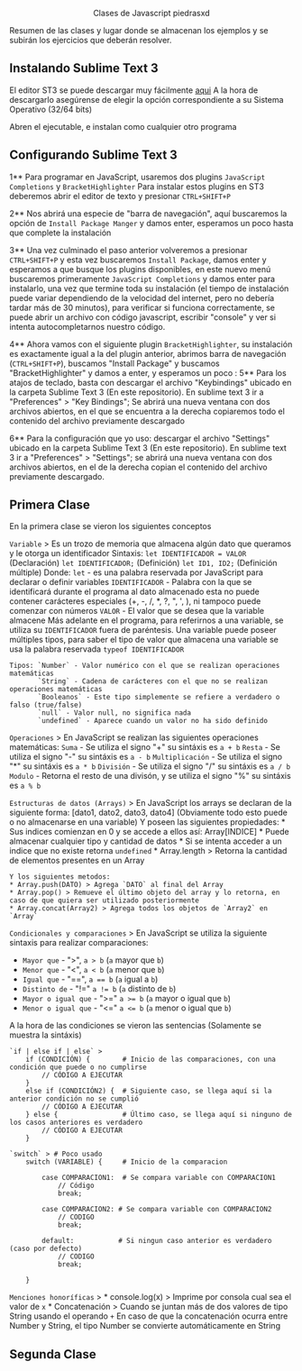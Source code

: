 <p align="center">
    Clases de Javascript piedrasxd
</p>

Resumen de las clases y lugar donde se almacenan los ejemplos y se subirán los ejercicios que deberán
resolver.

## Instalando Sublime Text 3

El editor ST3 se puede descargar muy fácilmente [aqui](https://www.sublimetext.com/3)
A la hora de descargarlo asegúrense de elegir la opción correspondiente a su Sistema Operativo (32/64 bits)

Abren el ejecutable, e instalan como cualquier otro programa

## Configurando Sublime Text 3

1** Para programar en JavaScript, usaremos dos plugins `JavaScript Completions` y `BracketHighlighter`
Para instalar estos plugins en ST3 deberemos abrir el editor de texto y presionar `CTRL+SHIFT+P`

2** Nos abrirá una especie de "barra de navegación", aquí buscaremos la opción de `Install Package Manger` y damos enter, esperamos un poco hasta que complete la instalación

3** Una vez culminado el paso anterior volveremos a presionar `CTRL+SHIFT+P` y esta vez buscaremos `Install Package`, damos enter y esperamos a que busque los plugins disponibles, en este nuevo menú buscaremos primeramente `JavaScript Completions` y damos enter para instalarlo, una vez que termine toda su instalación (el tiempo de instalación puede variar dependiendo de la velocidad del internet, pero no debería tardar más de 30 minutos), para verificar si funciona correctamente, se puede abrir un archivo con código javascript, escribir "console" y ver si intenta autocompletarnos nuestro código.

4** Ahora vamos con el siguiente plugin `BracketHighlighter`, su instalación es exactamente igual a la del plugin anterior, abrimos barra de navegación (`CTRL+SHIFT+P`), buscamos "Install Package" y buscamos "BracketHighlighter" y damos a enter, y esperamos un poco
:
5** Para los atajos de teclado, basta con descargar el archivo "Keybindings" ubicado en la carpeta Sublime Text 3 (En este repositorio). En sublime text 3 ir a "Preferences" > "Key Bindings"; Se abrirá una nueva ventana con dos archivos abiertos, en el que se encuentra a la derecha copiaremos todo el contenido del archivo previamente descargado

6** Para la configuración que yo uso: descargar el archivo "Settings" ubicado en la carpeta Sublime Text 3 (En este repositorio). En sublime text 3 ir a "Preferences" > "Settings"; se abrirá una nueva ventana con dos archivos abiertos, en el de la derecha copian el contenido del archivo previamente descargado.

## Primera Clase

En la primera clase se vieron los siguientes conceptos

`Variable` > Es un trozo de memoria que almacena algún dato que queramos y le otorga un identificador
    Sintaxis: `let IDENTIFICADOR = VALOR` (Declaración)
              `let IDENTIFICADOR;` (Definición)
              `let ID1, ID2;` (Definición múltiple)
        Donde:
            `let` - es una palabra reservada por JavaScript para declarar o definir variables
            `IDENTIFICADOR` - Palabra con la que se identificará durante el programa al dato almacenado
            esta no puede contener carácteres especiales (+, -, /, *, ?, ", ', \), ni tampoco puede comenzar
            con números
            `VALOR` - El valor que se desea que la variable almacene
    Más adelante en el programa, para referirnos a una variable, se utiliza su `IDENTIFICADOR` fuera de
    paréntesis. Una variable puede poseer múltiples tipos, para saber el tipo de valor que almacena una
    variable se usa la palabra reservada `typeof IDENTIFICADOR`

    Tipos: `Number` - Valor numérico con el que se realizan operaciones matemáticas
           `String` - Cadena de carácteres con el que no se realizan operaciones matemáticas
           `Booleanos` - Este tipo simplemente se refiere a verdadero o falso (true/false)
           `null` - Valor null, no significa nada
           `undefined` - Aparece cuando un valor no ha sido definido

`Operaciones` > En JavaScript se realizan las siguientes operaciones matemáticas:
    `Suma` - Se utiliza el signo "+" su sintáxis es `a + b`
    `Resta` - Se utiliza el signo "-" su sintáxis es `a - b`
    `Multiplicación` - Se utiliza el signo "*" su sintáxis es `a * b`
    `División` - Se utiliza el signo "/" su sintáxis es `a / b`
    `Modulo` - Retorna el resto de una divisón, y se utiliza el signo "%" su sintáxis es `a % b`

`Estructuras de datos (Arrays)` > En JavaScript los arrays se declaran de la siguiente forma:
    [dato1, dato2, dato3, dato4] (Obviamente todo esto puede o no almacenarse en una variable)
    Y poseen las siguientes propiedades:
    * Sus indices comienzan en 0 y se accede a ellos así: Array[INDICE]
    * Puede almacenar cualquier tipo y cantidad de datos
    * Si se intenta acceder a un indice que no existe retorna `undefined`
    * Array.length > Retorna la cantidad de elementos presentes en un Array

    Y los siguientes metodos:
    * Array.push(DATO) > Agrega `DATO` al final del Array
    * Array.pop() > Remueve el último objeto del array y lo retorna, en caso de que quiera ser utilizado posteriormente
    * Array.concat(Array2) > Agrega todos los objetos de `Array2` en `Array`



`Condicionales y comparaciones` > En JavaScript se utiliza la siguiente sintaxis para realizar comparaciones:
        <ul>
    <li>`Mayor que` - ">", `a > b` (`a` mayor que `b`)</li>
    <li>`Menor que` - "<", `a < b` (`a` menor que `b`)</li>
    <li>`Igual que` - "==", `a == b` (`a` igual a `b`)</li>
    <li>`Distinto de` - "!=" `a != b` (`a` distinto de `b`)</li>
    <li>`Mayor o igual que` - ">=" `a >= b` (`a` mayor o igual que `b`)</li>
    <li>`Menor o igual que` - "<=" `a <= b` (`a` menor o igual que `b`)</li>
        </ul>
    A la hora de las condiciones se vieron las sentencias (Solamente se muestra la sintáxis)

    `if | else if | else` >
        if (CONDICIÓN) {        # Inicio de las comparaciones, con una condición que puede o no cumplirse
            // CÓDIGO A EJECUTAR
        }
        else if (CONDICIÓN2) {  # Siguiente caso, se llega aquí si la anterior condición no se cumplió
            // CÓDIGO A EJECUTAR
        } else {                # Último caso, se llega aquí si ninguno de los casos anteriores es verdadero
            // CÓDIGO A EJECUTAR
        }

    `switch` > # Poco usado
        switch (VARIABLE) {     # Inicio de la comparacion

            case COMPARACION1:  # Se compara variable con COMPARACION1
                // Código
                break;

            case COMPARACION2: # Se compara variable con COMPARACION2
                // CODIGO
                break;

            default:           # Si ningun caso anterior es verdadero (caso por defecto)
                // CODIGO
                break;

        }

`Menciones honoríficas` > 
    * console.log(x) > Imprime por consola cual sea el valor de `x`
    * Concatenación > Cuando se juntan más de dos valores de tipo String usando el operando `+`
                      En caso de que la concatenación ocurra entre Number y String, el tipo Number se 
                      convierte automáticamente en String

## Segunda Clase 


